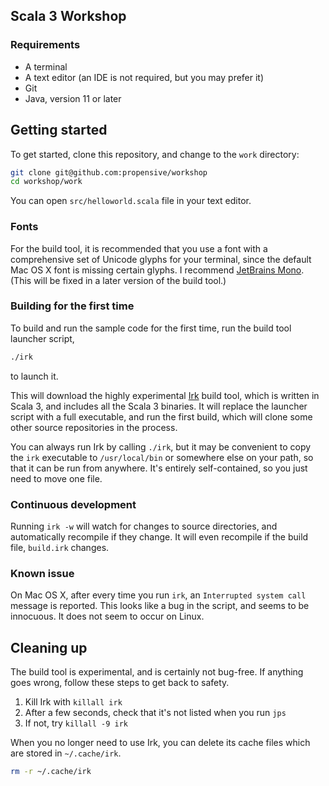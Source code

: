## Scala 3 Workshop

### Requirements
 - A terminal
 - A text editor (an IDE is not required, but you may prefer it)
 - Git
 - Java, version 11 or later

## Getting started

To get started, clone this repository, and change to the `work` directory:

```sh
git clone git@github.com:propensive/workshop
cd workshop/work
```

You can open `src/helloworld.scala` file in your text editor.

### Fonts

For the build tool, it is recommended that you use a font with a comprehensive set of Unicode
glyphs for your terminal, since the default Mac OS X font is missing certain glyphs. I recommend
[JetBrains Mono](https://www.jetbrains.com/lp/mono/). (This will be fixed in a later version of the
build tool.)

### Building for the first time

To build and run the sample code for the first time, run the build tool launcher script,
```sh
./irk
```
to launch it.

This will download the highly experimental [Irk](https://github.com/propensive/irk) build tool,
which is written in Scala 3, and includes all the Scala 3 binaries. It will replace the launcher
script with a full executable, and run the first build, which will clone some other source
repositories in the process.

You can always run Irk by calling `./irk`, but it may be convenient to copy the `irk` executable to
`/usr/local/bin` or somewhere else on your path, so that it can be run from anywhere. It's
entirely self-contained, so you just need to move one file.

### Continuous development

Running `irk -w` will watch for changes to source directories, and automatically recompile if they
change. It will even recompile if the build file, `build.irk` changes.

### Known issue

On Mac OS X, after every time you run `irk`, an `Interrupted system call` message is reported. This
looks like a bug in the script, and seems to be innocuous. It does not seem to occur on Linux.

## Cleaning up

The build tool is experimental, and is certainly not bug-free. If anything goes wrong, follow these
steps to get back to safety.

1. Kill Irk with `killall irk`
2. After a few seconds, check that it's not listed when you run `jps`
3. If not, try `killall -9 irk`

When you no longer need to use Irk, you can delete its cache files which are stored in `~/.cache/irk`.
```sh
rm -r ~/.cache/irk
```

